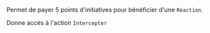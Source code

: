 Permet de payer 5 points d'initiatives pour bénéficier d'une `Réaction`.

Donne accès à l'action `Intercepter`
